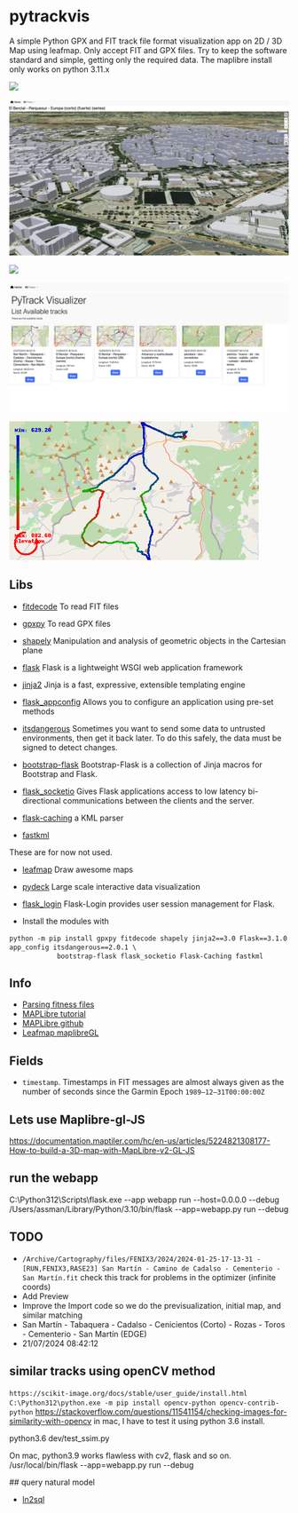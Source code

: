 # pytrackvis
A simple Python GPX and FIT track file format visualization app on 2D / 3D Map using leafmap. Only accept FIT and GPX files. Try to keep the software standard and simple, getting only the required data. The maplibre install only works on python 3.11.x

<img src="img/screenshot_01.png"></img>

<img src="img/screenshot_02.png"></img>

<img src="img/screenshot_03.png"></img>

<img src="img/screenshot_04.png"></img>

<img src="img/screenshot_05.png"></img>

## Libs

* [fitdecode](https://fitdecode.readthedocs.io/en/latest/) To read FIT files
* [gpxpy](https://github.com/tkrajina/gpxpy) To read GPX files
* [shapely](https://github.com/shapely/shapely) Manipulation and analysis of geometric objects in the Cartesian plane
* [flask](https://flask.palletsprojects.com/en/stable/) Flask is a lightweight WSGI web application framework
* [jinja2](https://jinja.palletsprojects.com/en/stable/) Jinja is a fast, expressive, extensible templating engine
* [flask_appconfig](https://pypi.org/project/flask-appconfig/) Allows you to configure an application using pre-set methods
* [itsdangerous](https://itsdangerous.palletsprojects.com/en/stable/) Sometimes you want to send some data to untrusted environments, then get it back later. To do this safely, the data must be signed to detect changes.
* [bootstrap-flask](https://bootstrap-flask.readthedocs.io/en/stable/) Bootstrap-Flask is a collection of Jinja macros for Bootstrap and Flask. 

* [flask_socketio](https://flask-socketio.readthedocs.io/en/latest/) Gives Flask applications access to low latency bi-directional communications between the clients and the server. 
* [flask-caching](https://fastkml.readthedocs.io/en/latest/index.html) a KML parser
* [fastkml]()





These are for now not used.

* [leafmap](https://leafmap.org/installation/) Draw awesome maps
* [pydeck](https://pypi.org/project/pydeck/) Large scale interactive data visualization
* [flask_login](https://flask-login.readthedocs.io/en/latest/) Flask-Login provides user session management for Flask. 
  
* Install the modules with 
```
python -m pip install gpxpy fitdecode shapely jinja2==3.0 Flask==3.1.0 app_config itsdangerous==2.0.1 \
            bootstrap-flask flask_socketio Flask-Caching fastkml
```

## Info

* [Parsing fitness files](https://towardsdatascience.com/parsing-fitness-tracker-data-with-python-a59e7dc17418)
* [MAPLibre tutorial](https://geog-312.gishub.org/book/geospatial/maplibre.html)
* [MAPLibre github](https://github.com/eoda-dev/py-maplibregl?tab=readme-ov-file)
* [Leafmap maplibreGL](https://leafmap.org/maplibregl/)
  
## Fields

* `timestamp`. Timestamps in FIT messages are almost always given as the number of seconds since the Garmin Epoch `1989–12–31T00:00:00Z`
     

## Lets use Maplibre-gl-JS

https://documentation.maptiler.com/hc/en-us/articles/5224821308177-How-to-build-a-3D-map-with-MapLibre-v2-GL-JS

## run the webapp

 C:\Python312\Scripts\flask.exe  --app webapp run --host=0.0.0.0 --debug
 /Users/assman/Library/Python/3.10/bin/flask --app=webapp.py run  --debug

## TODO

* `/Archive/Cartography/files/FENIX3/2024/2024-01-25-17-13-31 - [RUN,FENIX3,RASE23] San Martín - Camino de Cadalso - Cementerio - San Martín.fit` check this track for problems in the optimizer (infinite coords)
* Add Preview
* Improve the Import code so we do the previsualization, initial map, and similar matching
* San Martín - Tabaquera - Cadalso - Cenicientos (Corto) - Rozas - Toros - Cementerio - San Martín (EDGE)
* 21/07/2024 08:42:12

## similar tracks using openCV method
`https://scikit-image.org/docs/stable/user_guide/install.html`
`C:\Python312\python.exe -m pip install opencv-python opencv-contrib-python`
https://stackoverflow.com/questions/11541154/checking-images-for-similarity-with-opencv
in mac, I have to test it using python 3.6 install.

python3.6 dev/test_ssim.py

On mac, python3.9 works flawless with cv2, flask and so on.
/usr/local/bin/flask --app=webapp.py run  --debug


## query natural model 

* [ln2sql](https://github.com/FerreroJeremy/ln2sql?tab=readme-ov-file)